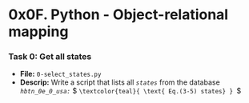 # 0x0F. Python - Object-relational mapping

### Task 0: Get all states
- **File:** `0-select_states.py`
- **Descrip:** Write a script that lists all *`states`* from the database *`hbtn_0e_0_usa:`*
$ `\textcolor{teal}{ \text{ Eq.(3-5) states} } `$



